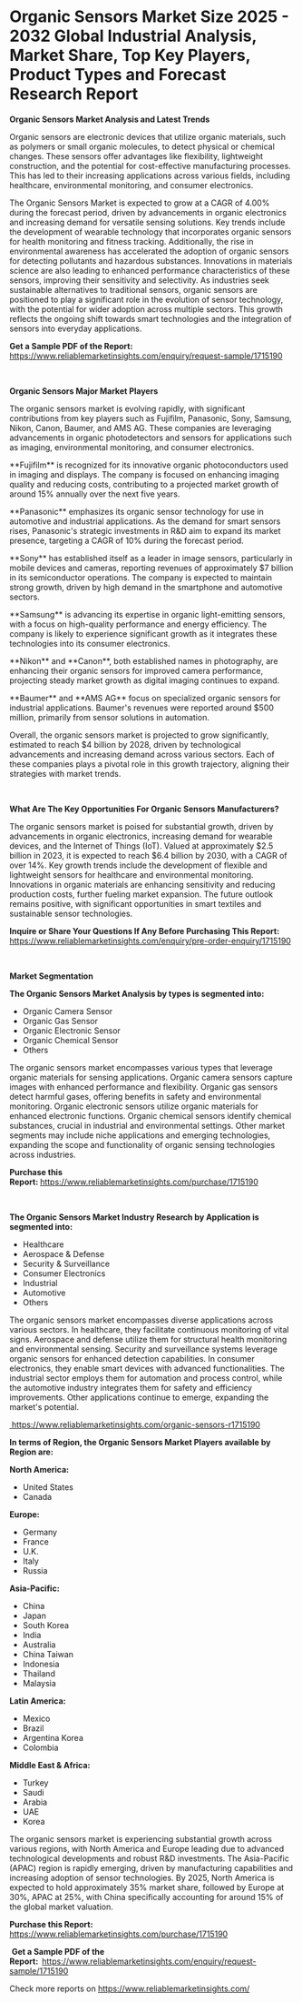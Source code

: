 <p><h1>Organic Sensors Market Size 2025 - 2032 Global Industrial Analysis, Market Share, Top Key Players, Product Types and Forecast Research Report</h1></p><p><strong>Organic Sensors Market Analysis and Latest Trends</strong></p>
<p><p>Organic sensors are electronic devices that utilize organic materials, such as polymers or small organic molecules, to detect physical or chemical changes. These sensors offer advantages like flexibility, lightweight construction, and the potential for cost-effective manufacturing processes. This has led to their increasing applications across various fields, including healthcare, environmental monitoring, and consumer electronics.</p><p>The Organic Sensors Market is expected to grow at a CAGR of 4.00% during the forecast period, driven by advancements in organic electronics and increasing demand for versatile sensing solutions. Key trends include the development of wearable technology that incorporates organic sensors for health monitoring and fitness tracking. Additionally, the rise in environmental awareness has accelerated the adoption of organic sensors for detecting pollutants and hazardous substances. Innovations in materials science are also leading to enhanced performance characteristics of these sensors, improving their sensitivity and selectivity. As industries seek sustainable alternatives to traditional sensors, organic sensors are positioned to play a significant role in the evolution of sensor technology, with the potential for wider adoption across multiple sectors. This growth reflects the ongoing shift towards smart technologies and the integration of sensors into everyday applications.</p></p>
<p><strong>Get a Sample PDF of the Report:&nbsp;</strong> <a href="https://www.reliablemarketinsights.com/enquiry/request-sample/1715190?utm_campaign=3586&utm_medium=2&utm_source=Github&utm_content=ia&utm_term=06042025&utm_id=organic-sensors">https://www.reliablemarketinsights.com/enquiry/request-sample/1715190</a></p>
<p>&nbsp;</p>
<p><strong>Organic Sensors Major Market Players</strong></p>
<p><p>The organic sensors market is evolving rapidly, with significant contributions from key players such as Fujifilm, Panasonic, Sony, Samsung, Nikon, Canon, Baumer, and AMS AG. These companies are leveraging advancements in organic photodetectors and sensors for applications such as imaging, environmental monitoring, and consumer electronics.</p><p>**Fujifilm** is recognized for its innovative organic photoconductors used in imaging and displays. The company is focused on enhancing imaging quality and reducing costs, contributing to a projected market growth of around 15% annually over the next five years.</p><p>**Panasonic** emphasizes its organic sensor technology for use in automotive and industrial applications. As the demand for smart sensors rises, Panasonic's strategic investments in R&D aim to expand its market presence, targeting a CAGR of 10% during the forecast period.</p><p>**Sony** has established itself as a leader in image sensors, particularly in mobile devices and cameras, reporting revenues of approximately $7 billion in its semiconductor operations. The company is expected to maintain strong growth, driven by high demand in the smartphone and automotive sectors.</p><p>**Samsung** is advancing its expertise in organic light-emitting sensors, with a focus on high-quality performance and energy efficiency. The company is likely to experience significant growth as it integrates these technologies into its consumer electronics.</p><p>**Nikon** and **Canon**, both established names in photography, are enhancing their organic sensors for improved camera performance, projecting steady market growth as digital imaging continues to expand.</p><p>**Baumer** and **AMS AG** focus on specialized organic sensors for industrial applications. Baumer's revenues were reported around $500 million, primarily from sensor solutions in automation.</p><p>Overall, the organic sensors market is projected to grow significantly, estimated to reach $4 billion by 2028, driven by technological advancements and increasing demand across various sectors. Each of these companies plays a pivotal role in this growth trajectory, aligning their strategies with market trends.</p></p>
<p>&nbsp;</p>
<p><strong>What Are The Key Opportunities For Organic Sensors Manufacturers?</strong></p>
<p><p>The organic sensors market is poised for substantial growth, driven by advancements in organic electronics, increasing demand for wearable devices, and the Internet of Things (IoT). Valued at approximately $2.5 billion in 2023, it is expected to reach $6.4 billion by 2030, with a CAGR of over 14%. Key growth trends include the development of flexible and lightweight sensors for healthcare and environmental monitoring. Innovations in organic materials are enhancing sensitivity and reducing production costs, further fueling market expansion. The future outlook remains positive, with significant opportunities in smart textiles and sustainable sensor technologies.</p></p>
<p><strong>Inquire or Share Your Questions If Any Before Purchasing This Report:</strong> <a href="https://www.reliablemarketinsights.com/enquiry/pre-order-enquiry/1715190?utm_campaign=3586&utm_medium=2&utm_source=Github&utm_content=ia&utm_term=06042025&utm_id=organic-sensors">https://www.reliablemarketinsights.com/enquiry/pre-order-enquiry/1715190</a></p>
<p>&nbsp;</p>
<p><strong>Market Segmentation</strong></p>
<p><strong>The Organic Sensors Market Analysis by types is segmented into:</strong></p>
<p><ul><li>Organic Camera Sensor</li><li>Organic Gas Sensor</li><li>Organic Electronic Sensor</li><li>Organic Chemical Sensor</li><li>Others</li></ul></p>
<p><p>The organic sensors market encompasses various types that leverage organic materials for sensing applications. Organic camera sensors capture images with enhanced performance and flexibility. Organic gas sensors detect harmful gases, offering benefits in safety and environmental monitoring. Organic electronic sensors utilize organic materials for enhanced electronic functions. Organic chemical sensors identify chemical substances, crucial in industrial and environmental settings. Other market segments may include niche applications and emerging technologies, expanding the scope and functionality of organic sensing technologies across industries.</p></p>
<p><strong>Purchase this Report:&nbsp;</strong><a href="https://www.reliablemarketinsights.com/purchase/1715190?utm_campaign=3586&utm_medium=2&utm_source=Github&utm_content=ia&utm_term=06042025&utm_id=organic-sensors">https://www.reliablemarketinsights.com/purchase/1715190</a></p>
<p>&nbsp;</p>
<p><strong>The Organic Sensors Market Industry Research by Application is segmented into:</strong></p>
<p><ul><li>Healthcare</li><li>Aerospace & Defense</li><li>Security & Surveillance</li><li>Consumer Electronics</li><li>Industrial</li><li>Automotive</li><li>Others</li></ul></p>
<p><p>The organic sensors market encompasses diverse applications across various sectors. In healthcare, they facilitate continuous monitoring of vital signs. Aerospace and defense utilize them for structural health monitoring and environmental sensing. Security and surveillance systems leverage organic sensors for enhanced detection capabilities. In consumer electronics, they enable smart devices with advanced functionalities. The industrial sector employs them for automation and process control, while the automotive industry integrates them for safety and efficiency improvements. Other applications continue to emerge, expanding the market's potential.</p></p>
<p><a href="https://www.reliablemarketinsights.com/organic-sensors-r1715190?utm_campaign=3586&utm_medium=2&utm_source=Github&utm_content=ia&utm_term=06042025&utm_id=organic-sensors">&nbsp;https://www.reliablemarketinsights.com/organic-sensors-r1715190</a></p>
<p><strong>In terms of Region, the Organic Sensors Market Players available by Region are:</strong></p>
<p>
    <p> <strong> North America: </strong>
        <ul>
            <li>United States</li>
            <li>Canada</li>
        </ul>
        </p> 
    <p> <strong> Europe: </strong>
        <ul>
            <li>Germany</li>
            <li>France</li>
            <li>U.K.</li>
            <li>Italy</li>
            <li>Russia</li>
        </ul>
        </p> 
    <p> <strong> Asia-Pacific: </strong>
        <ul>
            <li>China</li>
            <li>Japan</li>
            <li>South Korea</li>
            <li>India</li>
            <li>Australia</li>
            <li>China Taiwan</li>
            <li>Indonesia</li>
            <li>Thailand</li>
            <li>Malaysia</li>
        </ul>
        </p> 
    <p> <strong> Latin America: </strong>
        <ul>
            <li>Mexico</li>
            <li>Brazil</li>
            <li>Argentina Korea</li>
            <li>Colombia</li>
        </ul>
        </p> 
    <p> <strong> Middle East & Africa: </strong>
        <ul>
            <li>Turkey</li>
            <li>Saudi</li>
            <li>Arabia</li>
            <li>UAE</li>
            <li>Korea</li>
        </ul>
    </p>
    </p>
<p><p>The organic sensors market is experiencing substantial growth across various regions, with North America and Europe leading due to advanced technological developments and robust R&D investments. The Asia-Pacific (APAC) region is rapidly emerging, driven by manufacturing capabilities and increasing adoption of sensor technologies. By 2025, North America is expected to hold approximately 35% market share, followed by Europe at 30%, APAC at 25%, with China specifically accounting for around 15% of the global market valuation.</p></p>
<p><strong>Purchase this Report: </strong><a href="https://www.reliablemarketinsights.com/purchase/1715190?utm_campaign=3586&utm_medium=2&utm_source=Github&utm_content=ia&utm_term=06042025&utm_id=organic-sensors">https://www.reliablemarketinsights.com/purchase/1715190</a></p>
<p>&nbsp;<strong>Get a Sample PDF of the Report:&nbsp;&nbsp;</strong><a href="https://www.reliablemarketinsights.com/enquiry/request-sample/1715190?utm_campaign=3586&utm_medium=2&utm_source=Github&utm_content=ia&utm_term=06042025&utm_id=organic-sensors">https://www.reliablemarketinsights.com/enquiry/request-sample/1715190</a></p>
<p><strong></strong></p>
<p>Check more reports on <a href="https://www.reliablemarketinsights.com/?utm_campaign=3586&utm_medium=2&utm_source=Github&utm_content=ia&utm_term=06042025&utm_id=organic-sensors">https://www.reliablemarketinsights.com/</a></p>